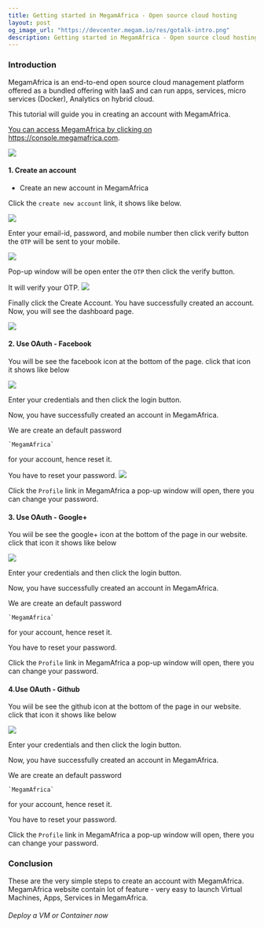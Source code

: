 ```yaml
---
title: Getting started in MegamAfrica - Open source cloud hosting
layout: post
og_image_url: "https://devcenter.megam.io/res/gotalk-intro.png"
description: Getting started in MegamAfrica - Open source cloud hosting
---
```


### Introduction

MegamAfrica is an end-to-end open source cloud management platform offered as a bundled offering with IaaS and can run apps, services, micro services (Docker), Analytics on hybrid cloud.

This tutorial will guide you in creating an account with MegamAfrica.

<a href="https://console.megamafrica.com" target="_blank">
 


You can access MegamAfrica by clicking on https://console.megamafrica.com.

![](https://blog.virtengine.com/content/images/2016/05/s1-1.png)

#### 1. Create an account

* Create an new account in MegamAfrica

Click the `create new account` link, it shows like below.

![](https://blog.virtengine.com/content/images/2016/05/s2.png)

Enter your email-id, password, and mobile number then click verify button the `OTP` will be sent to your mobile.

![](https://blog.virtengine.com/content/images/2016/05/s3.png)

Pop-up window will be open enter the `OTP` then click the verify button.

It will verify your OTP.
![](https://blog.virtengine.com/content/images/2016/05/s5.png)

Finally click the Create Account. You have successfully created an account. Now, you will see the dashboard page.

![](https://blog.virtengine.com/content/images/2016/05/s6.png)

#### 2. Use OAuth - Facebook

You will be see the facebook icon at the bottom of the page. click that icon it shows like below

![](https://blog.virtengine.com/content/images/2016/05/s1-1-1-1.png)

Enter your credentials and then click the login button.

Now, you have successfully created an account in MegamAfrica.

We are create an default password

	`MegamAfrica`

 for your account, hence reset it.

 You have to reset your password.
![](https://blog.virtengine.com/content/images/2016/05/profile.jpg)

Click the `Profile` link in MegamAfrica a pop-up window will open, there you can change your password.

#### 3. Use OAuth - Google+

You wiil be see the google+ icon at the bottom of the page in our website. click that icon it shows like below

![](https://blog.virtengine.com/content/images/2016/05/signin.jpg)

Enter your credentials and then click the login button.

Now, you have successfully created an account in MegamAfrica.

We are create an default password

	`MegamAfrica`

 for your account, hence reset it.

 You have to reset your password.

 Click the `Profile` link in MegamAfrica a pop-up window will open, there you can change your password.

#### 4.Use OAuth - Github

You wiil be see the github icon at the bottom of the page in our website. click that icon it shows like below

![](https://blog.virtengine.com/content/images/2016/05/s1-3.png)

Enter your credentials and then click the login button.

Now, you have successfully created an account in MegamAfrica.

We are create an default password

	`MegamAfrica`

 for your account, hence reset it.

 You have to reset your password.

 Click the `Profile` link in MegamAfrica a pop-up window will open, there you can change your password.


### Conclusion

These are the very simple steps to create an account with MegamAfrica. MegamAfrica website contain lot of feature - very easy to launch Virtual Machines, Apps, Services in MegamAfrica.

###### Deploy a VM or Container now

<a href="https://console.megamafrica.com" target="_blank">
 
